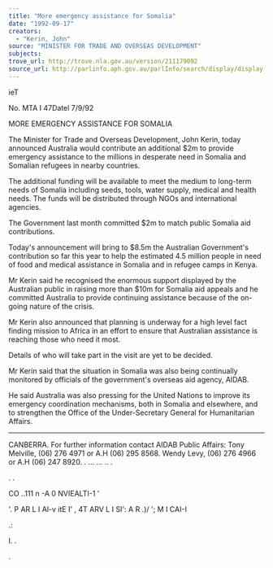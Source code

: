 ```yaml
---
title: "More emergency assistance for Somalia"
date: "1992-09-17"
creators:
  - "Kerin, John"
source: "MINISTER FOR TRADE AND OVERSEAS DEVELOPMENT"
subjects:
trove_url: http://trove.nla.gov.au/version/211179092
source_url: http://parlinfo.aph.gov.au/parlInfo/search/display/display.w3p;query=Id%3A%22media/pressrel/3239000%22
---
```


 ieT

 No. MTA I 47Datel 7/9/92

 MORE EMERGENCY ASSISTANCE FOR SOMALIA

 The Minister for Trade and Overseas Development, John Kerin, today announced Australia would contribute an additional $2m to provide emergency assistance to the millions in desperate need in Somalia and Somalian refugees in nearby countries.

 The additional funding will be available to meet the medium to long-term needs of Somalia including seeds, tools, water supply, medical and health needs. The funds will be distributed through NGOs and international agencies.

 The Government last month committed $2m to match public Somalia aid contributions.

 Today's announcement will bring to $8.5m the Australian Government's contribution so far this year to help the estimated 4.5 million people in need of food and medical assistance in Somalia and in refugee camps in Kenya.

 Mr Kerin said he recognised the enormous support displayed by the Australian public in raising more than $10m for Somalia aid appeals and he committed Australia to provide continuing assistance because of the on-going nature of the crisis.

 Mr Kerin also announced that planning is underway for a high level fact finding mission to Africa in an effort to ensure that Australian assistance is reaching those who need it most.

 Details of who will take part in the visit are yet to be decided.

 Mr Kerin said that the situation in Somalia was also being continually monitored by officials of the government's overseas aid agency, AIDAB.

 He said Australia was also pressing for the United Nations to improve its emergency coordination mechanisms, both in Somalia and elsewhere, and to strengthen the Office of the Under-Secretary General for Humanitarian Affairs.

 * * * *

 CANBERRA. For further information contact AIDAB Public Affairs: Tony Melville, (06) 276 4971 or A.H (06) 295 8568. Wendy Levy, (06) 276 4966 or A.H (06) 247 8920. . ... ... .. .

 . .

 CO ..111 n -A 0 NVIEALTI-1 '

 '.  P AR L I Al-v itE I' , 4T ARV L I SI': A R .)/ '; M I CAI-I

 .:

 I. .

 .

